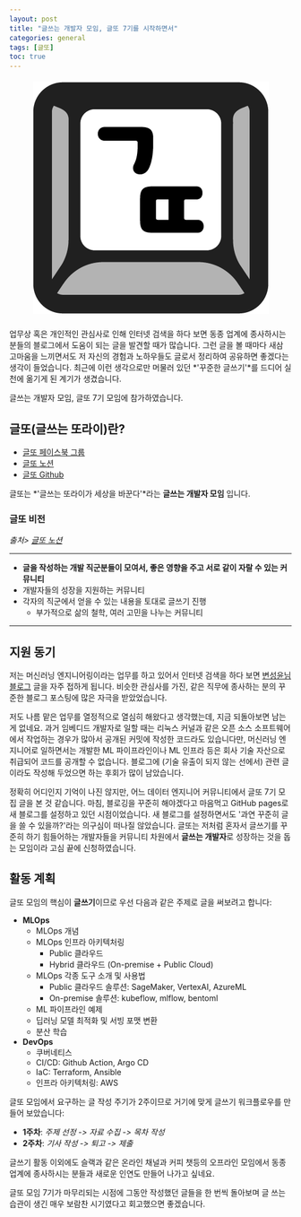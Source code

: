 ```yaml
---
layout: post
title: "글쓰는 개발자 모임, 글또 7기를 시작하면서"
categories: general
tags: [글또]
toc: true
---
```


<p align="center" style="font-size:20px;">
  <img src="https://github.com/Taehun/taehun.github.io/blob/master/imgs/geultto_logo.png?raw=true" /><br/>
</p>

업무상 혹은 개인적인 관심사로 인해 인터넷 검색을 하다 보면 동종 업계에 종사하시는 분들의 블로그에서 도움이 되는 글을 발견할 때가 많습니다. 그런 글을 볼 때마다 새삼 고마움을 느끼면서도 저 자신의 경험과 노하우들도 글로서 정리하여 공유하면 좋겠다는 생각이 들었습니다. 최근에 이런 생각으로만 머물러 있던 *'꾸준한 글쓰기'*를 드디어 실천에 옮기게 된 계기가 생겼습니다.

글쓰는 개발자 모임, 글또 7기 모임에 참가하였습니다.

## 글또(글쓰는 또라이)란?

- [글또 페이스북 그룹](https://www.facebook.com/groups/geultto)
- [글또 노션](https://bit.ly/geultto)
- [글또 Github](https://github.com/geultto)

글또는 *'글쓰는 또라이가 세상을 바꾼다'*라는 **글쓰는 개발자 모임** 입니다.

### 글또 비전

_출처> [글또 노션](https://bit.ly/geultto)_

---

- **글을 작성하는 개발 직군분들이 모여서, 좋은 영향을 주고 서로 같이 자랄 수 있는 커뮤니티**
- 개발자들의 성장을 지원하는 커뮤니티
- 각자의 직군에서 얻을 수 있는 내용을 토대로 글쓰기 진행
  - 부가적으로 삶의 철학, 여러 고민을 나누는 커뮤니티

---

## 지원 동기

저는 머신러닝 엔지니어링이라는 업무를 하고 있어서 인터넷 검색을 하다 보면 [변성윤님 블로그](https://zzsza.github.io/) 글을 자주 접하게 됩니다. 비슷한 관심사를 가진, 같은 직무에 종사하는 분의 꾸준한 블로그 포스팅에 많은 자극을 받았었습니다.

저도 나름 맡은 업무를 열정적으로 열심히 해왔다고 생각했는데, 지금 되돌아보면 남는 게 없네요. 과거 임베디드 개발자로 일할 때는 리눅스 커널과 같은 오픈 소스 소프트웨어에서 작업하는 경우가 많아서 공개된 커밋에 작성한 코드라도 있습니다만, 머신러닝 엔지니어로 일하면서는 개발한 ML 파이프라인이나 ML 인프라 등은 회사 기술 자산으로 취급되어 코드를 공개할 수 없습니다. 블로그에 (기술 유출이 되지 않는 선에서) 관련 글이라도 작성해 두었으면 하는 후회가 많이 남았습니다.

정확히 어디인지 기억이 나진 않지만, 어느 데이터 엔지니어 커뮤니티에서 글또 7기 모집 글을 본 것 같습니다. 마침, 블로깅을 꾸준히 해야겠다고 마음먹고 GitHub pages로 새 블로그를 설정하고 있던 시점이었습니다. 새 블로그를 설정하면서도 '과연 꾸준히 글을 쓸 수 있을까?'라는 의구심이 떠나질 않았습니다. 글또는 저처럼 혼자서 글쓰기를 꾸준히 하기 힘들어하는 개발자들을 커뮤니티 차원에서 **글쓰는 개발자**로 성장하는 것을 돕는 모임이라 고심 끝에 신청하였습니다.

## 활동 계획

글또 모임의 핵심이 **글쓰기**이므로 우선 다음과 같은 주제로 글을 써보려고 합니다:

- **MLOps**
  - MLOps 개념
  - MLOps 인프라 아키텍처링
    - Public 클라우드
    - Hybrid 클라우드 (On-premise + Public Cloud)
  - MLOps 각종 도구 소개 및 사용법
    - Public 클라우드 솔루션: SageMaker, VertexAI, AzureML
    - On-premise 솔루션: kubeflow, mlflow, bentoml
  - ML 파이프라인 예제
  - 딥러닝 모델 최적화 및 서빙 포맷 변환
  - 분산 학습
- **DevOps**
  - 쿠버네티스
  - CI/CD: Github Action, Argo CD
  - IaC: Terraform, Ansible
  - 인프라 아키텍처링: AWS

글또 모임에서 요구하는 글 작성 주기가 2주이므로 거기에 맞게 글쓰기 워크플로우를 만들어 보았습니다:

- **1주차**: _주제 선정 -> 자료 수집 -> 목차 작성_
- **2주차**: _기사 작성 -> 퇴고 -> 제출_

글쓰기 활동 이외에도 슬랙과 같은 온라인 채널과 커피 챗등의 오프라인 모임에서 동종 업계에 종사하시는 분들과 새로운 인연도 만들어 나가고 싶네요.

글또 모임 7기가 마무리되는 시점에 그동안 작성했던 글들을 한 번씩 돌아보며 글 쓰는 습관이 생긴 매우 보람찬 시기였다고 회고했으면 좋겠습니다.
